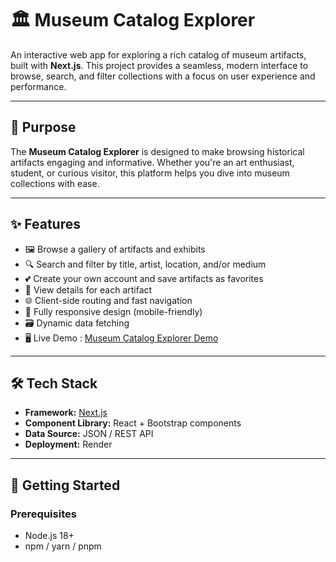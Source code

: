# 🏛️ Museum Catalog Explorer

An interactive web app for exploring a rich catalog of museum artifacts, built with **Next.js**. This project provides a seamless, modern interface to browse, search, and filter collections with a focus on user experience and performance.

---

## 🎯 Purpose

The **Museum Catalog Explorer** is designed to make browsing historical artifacts engaging and informative. Whether you're an art enthusiast, student, or curious visitor, this platform helps you dive into museum collections with ease.

---

## ✨ Features

- 🖼️ Browse a gallery of artifacts and exhibits
- 🔍 Search and filter by title, artist, location, and/or medium
- 💕 Create your own account and save artifacts as favorites
- 📄 View details for each artifact
- 🌐 Client-side routing and fast navigation
- 📱 Fully responsive design (mobile-friendly)
- 🗃️ Dynamic data fetching
- 🖥️ Live Demo : [Museum Catalog Explorer Demo](https://a6-app.onrender.com/)

---

## 🛠️ Tech Stack

- **Framework:** [Next.js](https://nextjs.org/)
- **Component Library:** React + Bootstrap components
- **Data Source:** JSON / REST API 
- **Deployment:** Render 

---

## 🚀 Getting Started

### Prerequisites

- Node.js 18+
- npm / yarn / pnpm
